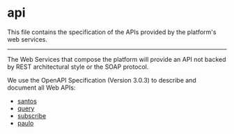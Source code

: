 # api

This file contains the specification of the APIs provided by the platform's web services.

---

The Web Services that compose the platform will provide an API not backed by REST architectural style or the SOAP protocol.

We use the OpenAPI Specification (Version 3.0.3) to describe and document all Web APIs:

- [santos](src/schemas/api/santos.yaml)
- [query](src/schemas/api/query.yaml)
- [subscribe](src/schemas/api/subscribe.yaml)
- [paulo](src/schemas/api/paulo.yaml)